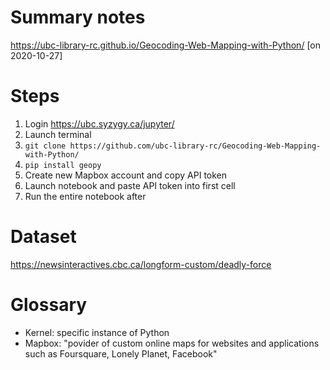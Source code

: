 
# Summary notes #

https://ubc-library-rc.github.io/Geocoding-Web-Mapping-with-Python/  [on 2020-10-27]

# Steps #

1. Login https://ubc.syzygy.ca/jupyter/
2. Launch terminal 
3. ```git clone https://github.com/ubc-library-rc/Geocoding-Web-Mapping-with-Python/ ```
4. ```pip install geopy```
5. Create new Mapbox account and copy API token
6. Launch notebook and paste API token into first cell
7. Run the entire notebook after

# Dataset #

https://newsinteractives.cbc.ca/longform-custom/deadly-force

# Glossary #
- Kernel: specific instance of Python
- Mapbox: "povider of custom online maps for websites and applications such as Foursquare, Lonely Planet, Facebook"
